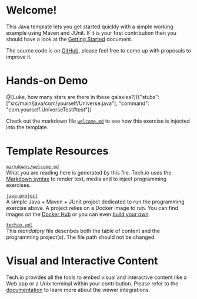 # Welcome!

This Java template lets you get started quickly with a simple working example using Maven and JUnit. If it is your first contribution then you should have a look at the [Getting Started](/doc/getting-started-create-playground) document.


The source code is on [GitHub](https://github.com/fdsCG/techio-java-template), please feel free to come up with proposals to improve it.

# Hands-on Demo

@[Luke, how many stars are there in these galaxies?]({"stubs": ["src/main/java/com/yourself/Universe.java"], "command": "com.yourself.UniverseTest#test"})

Check out the markdown file [`welcome.md`](https://github.com/fdsCG/techio-java-template/blob/master/markdowns/welcome.md) to see how this exercise is injected into the template.

# Template Resources

[`markdowns/welcome.md`](https://github.com/fdsCG/techio-java-template/blob/master/markdowns/welcome.md)  
What you are reading here is generated by this file. Tech.io uses the [Markdown syntax](/doc/reference-markdowns) to render text, media and to inject programming exercises.


[`java-project`](https://github.com/fdsCG/techio-java-template/tree/master/java-project)  
A simple Java + Maven + JUnit project dedicated to run the programming exercise above. A project relies on a Docker image to run. You can find images on the [Docker Hub](https://hub.docker.com/explore/) or you can even [build your own](/doc/reference-runner).


[`techio.yml`](https://github.com/fdsCG/techio-java-template/blob/master/techio.yml)  
This *mandatory* file describes both the table of content and the programming project(s). The file path should not be changed.


# Visual and Interactive Content

Tech.io provides all the tools to embed visual and interactive content like a Web app or a Unix terminal within your contribution. Please refer to the [documentation](/doc) to learn more about the viewer integrations.
